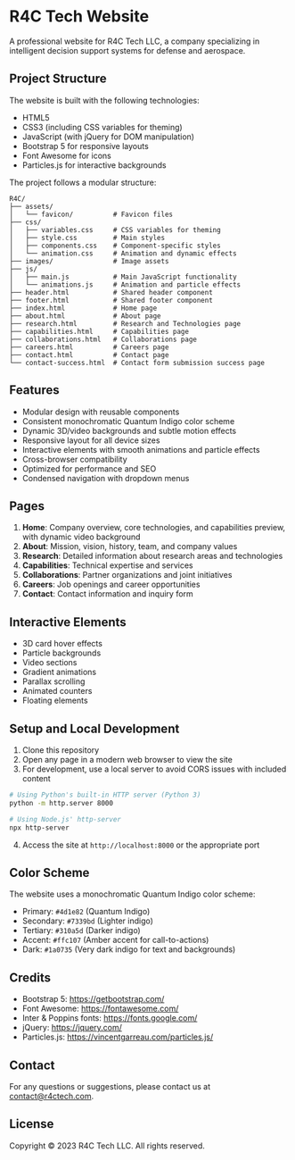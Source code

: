 # R4C Tech Website

A professional website for R4C Tech LLC, a company specializing in intelligent decision support systems for defense and aerospace.

## Project Structure

The website is built with the following technologies:

- HTML5
- CSS3 (including CSS variables for theming)
- JavaScript (with jQuery for DOM manipulation)
- Bootstrap 5 for responsive layouts
- Font Awesome for icons
- Particles.js for interactive backgrounds

The project follows a modular structure:

```
R4C/
├── assets/
│   └── favicon/          # Favicon files
├── css/
│   ├── variables.css     # CSS variables for theming
│   ├── style.css         # Main styles
│   ├── components.css    # Component-specific styles
│   └── animation.css     # Animation and dynamic effects
├── images/               # Image assets
├── js/
│   ├── main.js           # Main JavaScript functionality
│   └── animations.js     # Animation and particle effects
├── header.html           # Shared header component
├── footer.html           # Shared footer component
├── index.html            # Home page
├── about.html            # About page
├── research.html         # Research and Technologies page
├── capabilities.html     # Capabilities page
├── collaborations.html   # Collaborations page
├── careers.html          # Careers page
├── contact.html          # Contact page
└── contact-success.html  # Contact form submission success page
```

## Features

- Modular design with reusable components
- Consistent monochromatic Quantum Indigo color scheme
- Dynamic 3D/video backgrounds and subtle motion effects
- Responsive layout for all device sizes
- Interactive elements with smooth animations and particle effects
- Cross-browser compatibility
- Optimized for performance and SEO
- Condensed navigation with dropdown menus

## Pages

1. **Home**: Company overview, core technologies, and capabilities preview, with dynamic video background
2. **About**: Mission, vision, history, team, and company values
3. **Research**: Detailed information about research areas and technologies
4. **Capabilities**: Technical expertise and services
5. **Collaborations**: Partner organizations and joint initiatives
6. **Careers**: Job openings and career opportunities
7. **Contact**: Contact information and inquiry form

## Interactive Elements

- 3D card hover effects
- Particle backgrounds
- Video sections
- Gradient animations
- Parallax scrolling
- Animated counters
- Floating elements

## Setup and Local Development

1. Clone this repository
2. Open any page in a modern web browser to view the site
3. For development, use a local server to avoid CORS issues with included content

```bash
# Using Python's built-in HTTP server (Python 3)
python -m http.server 8000

# Using Node.js' http-server
npx http-server
```

4. Access the site at `http://localhost:8000` or the appropriate port

## Color Scheme

The website uses a monochromatic Quantum Indigo color scheme:

- Primary: `#4d1e82` (Quantum Indigo)
- Secondary: `#7339bd` (Lighter indigo)
- Tertiary: `#310a5d` (Darker indigo)
- Accent: `#ffc107` (Amber accent for call-to-actions)
- Dark: `#1a0735` (Very dark indigo for text and backgrounds)

## Credits

- Bootstrap 5: https://getbootstrap.com/
- Font Awesome: https://fontawesome.com/
- Inter & Poppins fonts: https://fonts.google.com/
- jQuery: https://jquery.com/
- Particles.js: https://vincentgarreau.com/particles.js/

## Contact

For any questions or suggestions, please contact us at contact@r4ctech.com.

## License

Copyright © 2023 R4C Tech LLC. All rights reserved. 